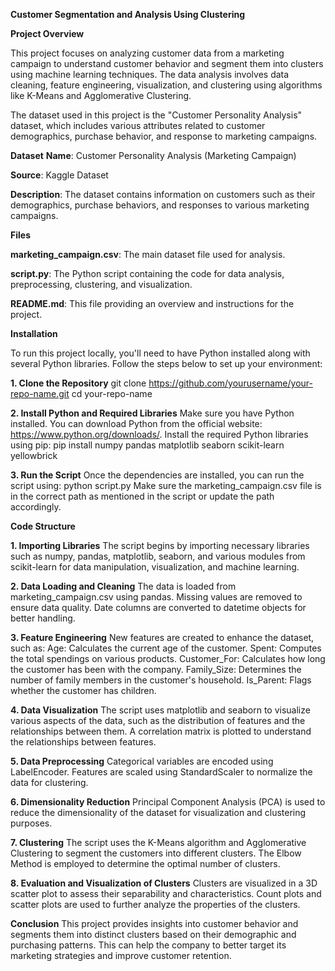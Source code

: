 **Customer Segmentation and Analysis Using Clustering**

**Project Overview**

This project focuses on analyzing customer data from a marketing campaign to understand customer behavior and segment them into clusters using machine learning techniques. The data analysis involves data cleaning, feature engineering, visualization, and clustering using algorithms like K-Means and Agglomerative Clustering.

The dataset used in this project is the "Customer Personality Analysis" dataset, which includes various attributes related to customer demographics, purchase behavior, and response to marketing campaigns.

**Dataset**
**Name**: Customer Personality Analysis (Marketing Campaign)

**Source**: Kaggle Dataset

**Description**: The dataset contains information on customers such as their demographics, purchase behaviors, and responses to various marketing campaigns.

**Files**

**marketing_campaign.csv**: The main dataset file used for analysis.

**script.py**: The Python script containing the code for data analysis, preprocessing, clustering, and visualization.

**README.md**: This file providing an overview and instructions for the project.

**Installation**

To run this project locally, you'll need to have Python installed along with several Python libraries. Follow the steps below to set up your environment:

**1. Clone the Repository**
git clone https://github.com/yourusername/your-repo-name.git
cd your-repo-name

**2. Install Python and Required Libraries**
Make sure you have Python installed. You can download Python from the official website: https://www.python.org/downloads/.
Install the required Python libraries using pip:
pip install numpy pandas matplotlib seaborn scikit-learn yellowbrick

**3. Run the Script**
Once the dependencies are installed, you can run the script using:
python script.py
Make sure the marketing_campaign.csv file is in the correct path as mentioned in the script or update the path accordingly.

**Code Structure**

**1. Importing Libraries**
The script begins by importing necessary libraries such as numpy, pandas, matplotlib, seaborn, and various modules from scikit-learn for data manipulation, visualization, and machine learning.

**2. Data Loading and Cleaning**
The data is loaded from marketing_campaign.csv using pandas.
Missing values are removed to ensure data quality.
Date columns are converted to datetime objects for better handling.

**3. Feature Engineering**
New features are created to enhance the dataset, such as:
Age: Calculates the current age of the customer.
Spent: Computes the total spendings on various products.
Customer_For: Calculates how long the customer has been with the company.
Family_Size: Determines the number of family members in the customer's household.
Is_Parent: Flags whether the customer has children.

**4. Data Visualization**
The script uses matplotlib and seaborn to visualize various aspects of the data, such as the distribution of features and the relationships between them.
A correlation matrix is plotted to understand the relationships between features.

**5. Data Preprocessing**
Categorical variables are encoded using LabelEncoder.
Features are scaled using StandardScaler to normalize the data for clustering.

**6. Dimensionality Reduction**
Principal Component Analysis (PCA) is used to reduce the dimensionality of the dataset for visualization and clustering purposes.

**7. Clustering**
The script uses the K-Means algorithm and Agglomerative Clustering to segment the customers into different clusters.
The Elbow Method is employed to determine the optimal number of clusters.

**8. Evaluation and Visualization of Clusters**
Clusters are visualized in a 3D scatter plot to assess their separability and characteristics.
Count plots and scatter plots are used to further analyze the properties of the clusters.

**Conclusion**
This project provides insights into customer behavior and segments them into distinct clusters based on their demographic and purchasing patterns. This can help the company to better target its marketing strategies and improve customer retention.
